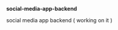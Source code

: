 **social-media-app-backend**             
      
social media app backend ( working on it )    
 
 
